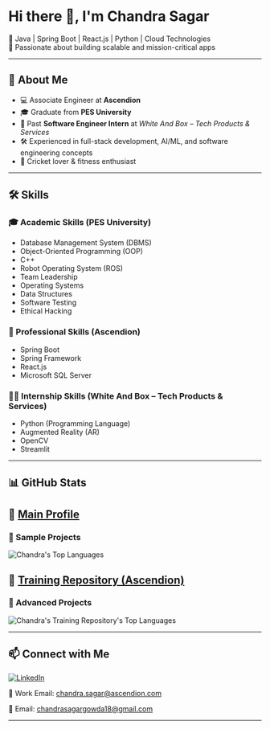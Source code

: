 # Hi there 👋, I'm Chandra Sagar

🔹 Java | Spring Boot | React.js | Python | Cloud Technologies  
🔹 Passionate about building scalable and mission-critical apps  

---

## 🚀 About Me
- 💻 Associate Engineer at **Ascendion**  
- 🎓 Graduate from **PES University**  
- 🌱 Past **Software Engineer Intern** at *White And Box – Tech Products & Services*  
- 🛠️ Experienced in full-stack development, AI/ML, and software engineering concepts  
- 🏏 Cricket lover & fitness enthusiast  

---

## 🛠️ Skills

### 🎓 Academic Skills (PES University)
- Database Management System (DBMS)  
- Object-Oriented Programming (OOP)  
- C++  
- Robot Operating System (ROS)  
- Team Leadership  
- Operating Systems  
- Data Structures  
- Software Testing  
- Ethical Hacking  

### 💼 Professional Skills (Ascendion)
- Spring Boot  
- Spring Framework  
- React.js  
- Microsoft SQL Server  

### 🧑‍💻 Internship Skills (White And Box – Tech Products & Services)
- Python (Programming Language)  
- Augmented Reality (AR)  
- OpenCV  
- Streamlit  

---

## 📊 GitHub Stats

## 🔗 [Main Profile](https://github.com/chandrasagarcm) 
### 📂 Sample Projects
![Chandra's Top Languages](https://github-readme-stats.vercel.app/api/top-langs/?username=chandrasagarcm&layout=compact&theme=tokyonight)  


## 📘 [Training Repository (Ascendion)](https://github.com/ASC04-CHANDRA-GIT-HUB)  
### 📂 Advanced Projects
![Chandra's Training Repository's Top Languages](https://github-readme-stats.vercel.app/api/top-langs/?username=ASC04-CHANDRA-GIT-HUB&layout=compact&theme=tokyonight) 

---

## 📫 Connect with Me
[![LinkedIn](https://img.shields.io/badge/LinkedIn-blue?logo=linkedin)](https://www.linkedin.com/in/chandra-sagar-c-m/) 

📧 Work Email: chandra.sagar@ascendion.com

📧 Email: chandrasagargowda18@gmail.com

--- 

